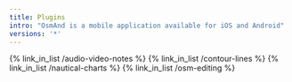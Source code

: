 ```yaml
---
title: Plugins
intro: "OsmAnd is a mobile application available for iOS and Android"
versions: '*'
---
```



{% link_in_list /audio-video-notes %}
{% link_in_list /contour-lines %}
{% link_in_list /nautical-charts %}
{% link_in_list /osm-editing %}